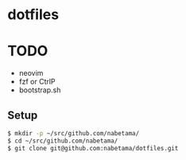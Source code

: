 # dotfiles

# TODO

- neovim
- fzf or CtrlP
- bootstrap.sh

## Setup

```sh
$ mkdir -p ~/src/github.com/nabetama/
$ cd ~/src/github.com/nabetama/
$ git clone git@github.com:nabetama/dotfiles.git
```
